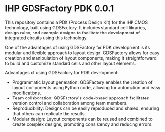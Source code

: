 # IHP GDSFactory PDK 0.0.1

This repository contains a PDK (Process Design Kit) for the IHP CMOS technology, built using GDSFactory. It includes standard cell libraries, design rules, and example designs to facilitate the development of integrated circuits using this technology.

One of the advantages of using GDSFactory for PDK development is its modular and flexible approach to layout design. GDSFactory allows for easy creation and manipulation of layout components, making it straightforward to build and customize standard cells and other layout elements.


Advantages of using GDSFactory for PDK development:

- Programmatic layout generation: GDSFactory enables the creation of layout components using Python code, allowing for automation and easy modifications.
- Team collaboration: GDSFactory's code-based approach facilitates version control and collaboration among team members.
- Reproducibility: Designs can be easily reproduced and shared, ensuring that others can replicate the results.
- Modular design: Layout components can be reused and combined to create complex designs, promoting consistency and reducing errors.
